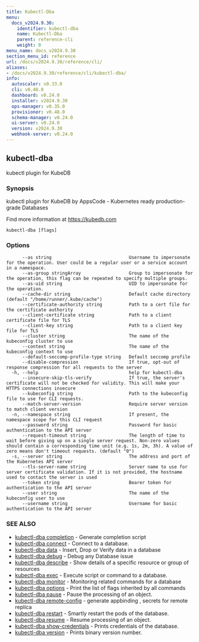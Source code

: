 ```yaml
---
title: Kubectl-Dba
menu:
  docs_v2024.9.30:
    identifier: kubectl-dba
    name: Kubectl-Dba
    parent: reference-cli
    weight: 0
menu_name: docs_v2024.9.30
section_menu_id: reference
url: /docs/v2024.9.30/reference/cli/
aliases:
- /docs/v2024.9.30/reference/cli/kubectl-dba/
info:
  autoscaler: v0.33.0
  cli: v0.48.0
  dashboard: v0.24.0
  installer: v2024.9.30
  ops-manager: v0.35.0
  provisioner: v0.48.0
  schema-manager: v0.24.0
  ui-server: v0.24.0
  version: v2024.9.30
  webhook-server: v0.24.0
---
```


## kubectl-dba

kubectl plugin for KubeDB

### Synopsis

kubectl plugin for KubeDB by AppsCode - Kubernetes ready production-grade Databases

 Find more information at https://kubedb.com

```
kubectl-dba [flags]
```

### Options

```
      --as string                             Username to impersonate for the operation. User could be a regular user or a service account in a namespace.
      --as-group stringArray                  Group to impersonate for the operation, this flag can be repeated to specify multiple groups.
      --as-uid string                         UID to impersonate for the operation.
      --cache-dir string                      Default cache directory (default "/home/runner/.kube/cache")
      --certificate-authority string          Path to a cert file for the certificate authority
      --client-certificate string             Path to a client certificate file for TLS
      --client-key string                     Path to a client key file for TLS
      --cluster string                        The name of the kubeconfig cluster to use
      --context string                        The name of the kubeconfig context to use
      --default-seccomp-profile-type string   Default seccomp profile
      --disable-compression                   If true, opt-out of response compression for all requests to the server
  -h, --help                                  help for kubectl-dba
      --insecure-skip-tls-verify              If true, the server's certificate will not be checked for validity. This will make your HTTPS connections insecure
      --kubeconfig string                     Path to the kubeconfig file to use for CLI requests.
      --match-server-version                  Require server version to match client version
  -n, --namespace string                      If present, the namespace scope for this CLI request
      --password string                       Password for basic authentication to the API server
      --request-timeout string                The length of time to wait before giving up on a single server request. Non-zero values should contain a corresponding time unit (e.g. 1s, 2m, 3h). A value of zero means don't timeout requests. (default "0")
  -s, --server string                         The address and port of the Kubernetes API server
      --tls-server-name string                Server name to use for server certificate validation. If it is not provided, the hostname used to contact the server is used
      --token string                          Bearer token for authentication to the API server
      --user string                           The name of the kubeconfig user to use
      --username string                       Username for basic authentication to the API server
```

### SEE ALSO

* [kubectl-dba completion](/docs/v2024.9.30/reference/cli/kubectl-dba_completion)	 - Generate completion script
* [kubectl-dba connect](/docs/v2024.9.30/reference/cli/kubectl-dba_connect)	 - Connect to a database.
* [kubectl-dba data](/docs/v2024.9.30/reference/cli/kubectl-dba_data)	 - Insert, Drop or Verify data in a database
* [kubectl-dba debug](/docs/v2024.9.30/reference/cli/kubectl-dba_debug)	 - Debug any Database issue
* [kubectl-dba describe](/docs/v2024.9.30/reference/cli/kubectl-dba_describe)	 - Show details of a specific resource or group of resources
* [kubectl-dba exec](/docs/v2024.9.30/reference/cli/kubectl-dba_exec)	 - Execute script or command to a database.
* [kubectl-dba monitor](/docs/v2024.9.30/reference/cli/kubectl-dba_monitor)	 - Monitoring related commands for a database
* [kubectl-dba options](/docs/v2024.9.30/reference/cli/kubectl-dba_options)	 - Print the list of flags inherited by all commands
* [kubectl-dba pause](/docs/v2024.9.30/reference/cli/kubectl-dba_pause)	 - Pause the processing of an object.
* [kubectl-dba remote-config](/docs/v2024.9.30/reference/cli/kubectl-dba_remote-config)	 - generate appbinding , secrets for remote replica
* [kubectl-dba restart](/docs/v2024.9.30/reference/cli/kubectl-dba_restart)	 - Smartly restart the pods of the database.
* [kubectl-dba resume](/docs/v2024.9.30/reference/cli/kubectl-dba_resume)	 - Resume processing of an object.
* [kubectl-dba show-credentials](/docs/v2024.9.30/reference/cli/kubectl-dba_show-credentials)	 - Prints credentials of the database.
* [kubectl-dba version](/docs/v2024.9.30/reference/cli/kubectl-dba_version)	 - Prints binary version number.

